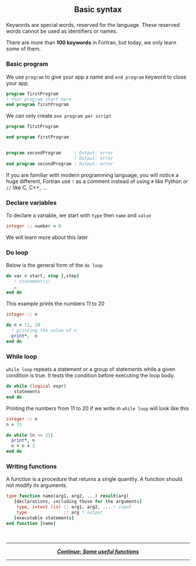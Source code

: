 ## <p align="center"> Basic syntax </p>

Keywords are special words, reserved for the language. These reserved words cannot be used as identifiers or names.

There are more than **100 keywords** in Fortran, but today, we only learn some of them.

### Basic program

We use `program` to give your app a name and `end program` keyword to close your app.

```fortran
program firstProgram
! Your program start here
end program firstProgram
```

We can only create `one program per script`

```fortran
program firstProgram

end program firstProgram


program secondProgram     ! Output: error
                          ! Output: error
end program secondProgram ! Output: error
```

If you are familiar with modern programming language, you will notice a huge different, Fortran use `!` as a comment instead of using `#` like Python or `//` like C, C++, ...

### Declare variables

To declare a variable, we start with `type` then `name` and `value`

```fortran
integer :: number = 0
```

We will learn more about this later

### Do loop

Below is the general form of the `do loop`

```fortran
do var = start, stop [,step]    
   ! statement(s)
   …
end do
```

This example prints the numbers 11 to 20
```fortran
integer :: n
   
do n = 11, 20     
  ! printing the value of n 
  print*,  n 
end do 
```

### While loop

`while loop` repeats a statement or a group of statements while a given condition is true. It tests the condition before executing the loop body.

```fortran
do while (logical expr) 
   statements
end do
```

Printing the numbers from 11 to 20 if we write in `while loop` will look like this
```fortran
integer :: n
n = 11

do while (n <= 11) 
  print*, n
  n = n + 1
end do
```

### Writing functions

A function is a procedure that returns a single quantity. A function should not modify its arguments.

```fortran
type function name(arg1, arg2, ...) result(arg)
   [declarations, including those for the arguments]
    type, intent (in) :: arg1, arg2, ... ! input
    type              :: arg ! output
   [executable statements] 
end function [name]
```

<br/>

---

<p align="center">
  <em>
    <b>
      <a href="/tutorial/functions.md">
        Continue: Some useful functions
      </a>
    </b>
  </em>
</p>

---
